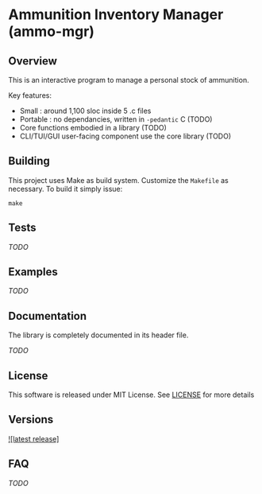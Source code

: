 
# Ammunition Inventory Manager (ammo-mgr) #

## Overview

This is an interactive program to manage a personal stock of ammunition.

Key features:

 - Small : around 1,100 sloc inside 5 .c files 
 - Portable : no dependancies, written in `-pedantic` C (TODO)
 - Core functions embodied in a library (TODO)
 - CLI/TUI/GUI user-facing component use the core library (TODO)

## Building

This project uses Make as build system. Customize the `Makefile` as necessary. To build it simply issue:

```
make
```


## Tests

_TODO_


## Examples

_TODO_

## Documentation

The library is completely documented in its header file.

_TODO_

## License

This software is released under MIT License.
See [LICENSE](LICENSE) for more details


## Versions

[![latest release]](https://github.com/lueckenhoff/ammo-mgr/)


## FAQ

_TODO_

